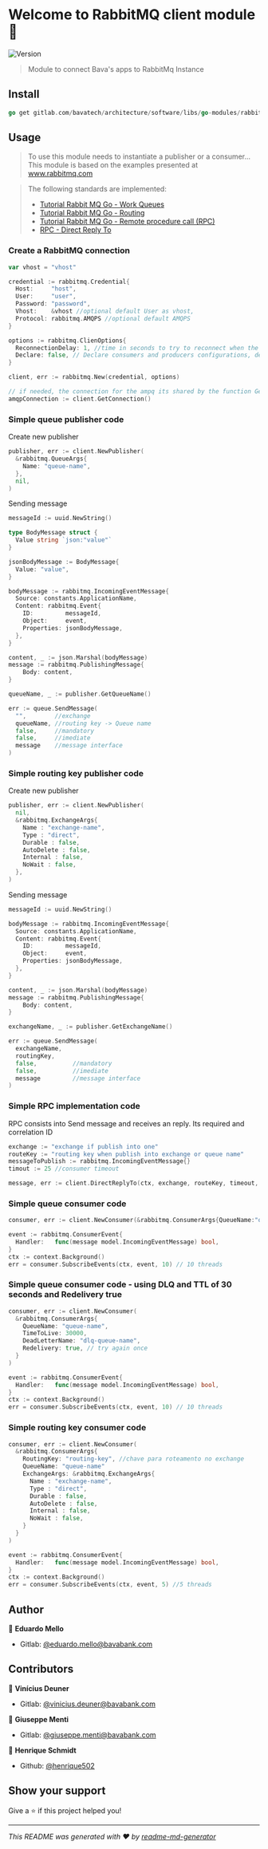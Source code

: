 # Welcome to RabbitMQ client module 👋

![Version](https://img.shields.io/badge/version-3.0.0-blue.svg?cacheSeconds=2592000)

> Module to connect Bava's apps to RabbitMq Instance

## Install

```go
go get gitlab.com/bavatech/architecture/software/libs/go-modules/rabbitmq-client.git
```

## Usage

> To use this module needs to instantiate a publisher or a consumer...
> This module is based on the examples presented at www.rabbitmq.com

> The following standards are implemented:
>
> - [Tutorial Rabbit MQ Go - Work Queues](https://www.rabbitmq.com/tutorials/tutorial-two-go.html)
> - [Tutorial Rabbit MQ Go - Routing](https://www.rabbitmq.com/tutorials/tutorial-four-go.html)
> - [Tutorial Rabbit MQ Go - Remote procedure call (RPC)](https://www.rabbitmq.com/tutorials/tutorial-six-go.html)
> - [RPC - Direct Reply To](https://www.rabbitmq.com/direct-reply-to.html)

### Create a RabbitMQ connection

```go
var vhost = "vhost"

credential := rabbitmq.Credential{
  Host:     "host",
  User:     "user",
  Password: "password",
  Vhost:    &vhost //optional default User as vhost,
  Protocol: rabbitmq.AMQPS //optional default AMQPS
}

options := rabbitmq.ClienOptions{
  ReconnectionDelay: 1, //time in seconds to try to reconnect when the connection is broken
  Declare: false, // Declare consumers and producers configurations, default is false
}

client, err := rabbitmq.New(credential, options)

// if needed, the connection for the ampq its shared by the function GetConnection
amqpConnection := client.GetConnection()
```

### Simple queue publisher code

Create new publisher

```go
publisher, err := client.NewPublisher(
  &rabbitmq.QueueArgs{
    Name: "queue-name",
  },
  nil,
)
```

Sending message

```go
messageId := uuid.NewString()

type BodyMessage struct {
  Value string `json:"value"`
}

jsonBodyMessage := BodyMessage{
  Value: "value",
}

bodyMessage := rabbitmq.IncomingEventMessage{
  Source: constants.ApplicationName,
  Content: rabbitmq.Event{
    ID:         messageId,
    Object:     event,
    Properties: jsonBodyMessage,
  },
}

content, _ := json.Marshal(bodyMessage)
message := rabbitmq.PublishingMessage{
	Body: content,
}

queueName, _ := publisher.GetQueueName()

err := queue.SendMessage(
  "",        //exchange
  queueName, //routing key -> Queue name
  false,     //mandatory
  false,     //imediate
  message    //message interface
)
```

### Simple routing key publisher code

Create new publisher

```go
publisher, err := client.NewPublisher(
  nil,
  &rabbitmq.ExchangeArgs{
    Name : "exchange-name",
    Type : "direct",
    Durable : false,
    AutoDelete : false,
    Internal : false,
    NoWait : false,
  },
)
```

Sending message

```go
messageId := uuid.NewString()

bodyMessage := rabbitmq.IncomingEventMessage{
  Source: constants.ApplicationName,
  Content: rabbitmq.Event{
    ID:         messageId,
    Object:     event,
    Properties: jsonBodyMessage,
  },
}

content, _ := json.Marshal(bodyMessage)
message := rabbitmq.PublishingMessage{
	Body: content,
}

exchangeName, _ := publisher.GetExchangeName()

err := queue.SendMessage(
  exchangeName,
  routingKey,
  false,          //mandatory
  false,          //imediate
  message         //message interface
)
```

### Simple RPC implementation code

RPC consists into Send message and receives an reply. Its required and correlation ID

```go
exchange := "exchange if publish into one"
routeKey := "routing key when publish into exchange or queue name"
messageToPublish := rabbitmq.IncomingEventMessage{}
timout := 25 //consumer timeout

message, err := client.DirectReplyTo(ctx, exchange, routeKey, timeout, messageToPublish)
```

### Simple queue consumer code

```go
consumer, err := client.NewConsumer(&rabbitmq.ConsumerArgs{QueueName:"queue-name"})

event := rabbitmq.ConsumerEvent{
  Handler:   func(message model.IncomingEventMessage) bool,
}
ctx := context.Background()
err = consumer.SubscribeEvents(ctx, event, 10) // 10 threads
```

### Simple queue consumer code - using DLQ and TTL of 30 seconds and Redelivery true

```go
consumer, err := client.NewConsumer(
  &rabbitmq.ConsumerArgs{
    QueueName: "queue-name",
    TimeToLive: 30000,
    DeadLetterName: "dlq-queue-name",
    Redelivery: true, // try again once
  }
)

event := rabbitmq.ConsumerEvent{
  Handler:   func(message model.IncomingEventMessage) bool,
}
ctx := context.Background()
err = consumer.SubscribeEvents(ctx, event, 10) // 10 threads
```

### Simple routing key consumer code

```go
consumer, err := client.NewConsumer(
  &rabbitmq.ConsumerArgs{
    RoutingKey: "routing-key", //chave para roteamento no exchange
    QueueName: "queue-name"
    ExchangeArgs: &rabbitmq.ExchangeArgs{
      Name : "exchange-name",
      Type : "direct",
      Durable : false,
      AutoDelete : false,
      Internal : false,
      NoWait : false,
    }
  }
)

event := rabbitmq.ConsumerEvent{
  Handler:   func(message model.IncomingEventMessage) bool,
}
ctx := context.Background()
err = consumer.SubscribeEvents(ctx, event, 5) //5 threads
```

## Author

👤 **Eduardo Mello**

- Gitlab: [@eduardo.mello@bavabank.com](https://gitlab.com/eduardo.mello)

## Contributors

👤 **Vinícius Deuner**

- Gitlab: [@vinicius.deuner@bavabank.com](https://gitlab.com/vinicius.deuner)

👤 **Giuseppe Menti**

- Gitlab: [@giuseppe.menti@bavabank.com](https://gitlab.com/giuseppe.menti)

👤 **Henrique Schmidt**

- Github: [@henrique502](https://github.com/henrique502)


## Show your support

Give a ⭐️ if this project helped you!

---

_This README was generated with ❤️ by [readme-md-generator](https://github.com/kefranabg/readme-md-generator)_

